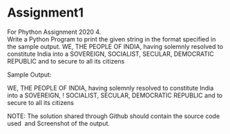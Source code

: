 # Assignment1
For Phython Assignment 2020
4.  
 Write a Python Program to print the given string in the format specified in the ​sample output. 
 WE, THE PEOPLE OF INDIA, having solemnly resolved to constitute India into a SOVEREIGN, SOCIALIST, SECULAR, DEMOCRATIC REPUBLIC and to secure to all its citizens 
 
Sample Output: 
 
WE, THE PEOPLE OF INDIA,   having solemnly resolved to constitute India into a SOVEREIGN, !  SOCIALIST, SECULAR, DEMOCRATIC REPUBLIC    and to secure to all its citizens 
 
 
NOTE:​ ​The​ ​solution​ ​shared​ ​through​ ​Github​ ​should​ ​contain​ ​the​ ​source code​ ​used​ ​ and​ Screenshot of the output.
